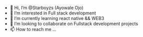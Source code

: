- 👋 Hi, I’m @Starboyzs (Ayowale Ojo)
- 👀 I’m interested in Full stack development
- 🌱 I’m currently learning react native && WEB3
- 💞️ I’m looking to collaborate on Fullstack development projects
- 📫 How to reach me ...

<!---
Starboyzs/Starboyzs is a ✨ special ✨ repository because its `README.md` (this file) appears on your GitHub profile.
You can click the Preview link to take a look at your changes.
--->
